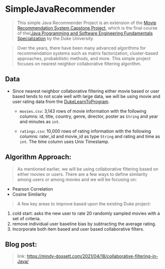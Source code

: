 # SimpleJavaRecommender
> This simple Java Recommender Project is an extension of the [Movie Recommendation System Capstone Project](https://www.coursera.org/learn/java-programming-recommender/home/welcome), which is the final course of the([Java Programming and Software Engineering Fundamentals Specialization](https://www.coursera.org/specializations/java-programming) by the Duke University.

> Over the years, there have been many advanced algorithms for recommendation systems such as matrix factorization, cluster-based approaches, probabilistic methods, and more. This simple project focuses on nearest neighbor collaborative filtering algorithm. 

## Data
* Since nearest neighbor collaborative filtering either movie based or user based tends to not scale well with large data, we will be using movie and user rating data from the [DukeLearnToProgram](https://www.dukelearntoprogram.com/course5/data/ratingsdata.zip).  

  * `movies.csv`: 3,143 rows of movie information with the following columns: id, title, country, genre, director, poster as `String` and year and minutes as `int`. 
  
  * `ratings.csv`: 10,000 rows of rating information with the following columns: rater_id and movie_id as type `String` and rating and time as `int`. The time column uses Unix Timestamp.
  
## Algorithm Approach: 

> As mentioned earlier, we will be using collaborative filtering based on either movies or users. There are a few ways to define similarity among users or among movies and we will be focusing on: 

* Pearson Correlation  
* Cosine Similarity  

> A few key areas to improve based upon the existing Duke project:
  1. cold start: asks the new user to rate 20 randomly sampled movies with a set of criteria. 
  2. remove individual user baseline bias by subtracting the average rating. 
  3. Incorporate both item based and user based collaborative filters. 

## Blog post:

> link: https://mindy-dossett.com/2021/04/18/collaborative-filtering-in-Java/
